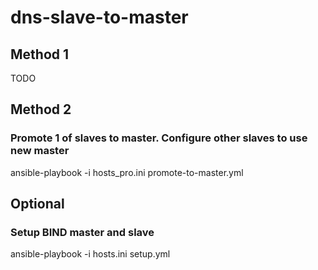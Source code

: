 # dns-slave-to-master

## Method 1
TODO

## Method 2
### Promote 1 of slaves to master. Configure other slaves to use new master
ansible-playbook -i hosts_pro.ini promote-to-master.yml

## Optional
### Setup BIND master and slave
ansible-playbook -i hosts.ini setup.yml